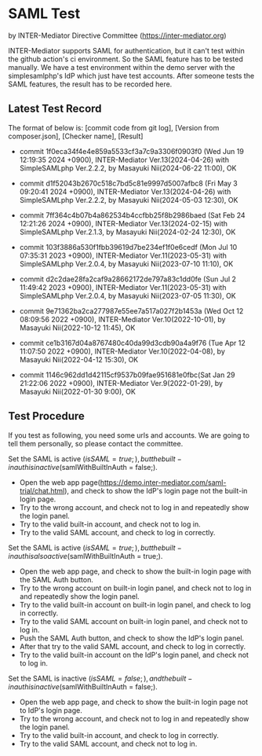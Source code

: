 # SAML Test

by INTER-Mediator Directive Committee (https://inter-mediator.org)

INTER-Mediator supports SAML for authentication, but it can't test within the github action's ci environment. So the
SAML feature has to be tested manually. We have a test environment within the demo server with the simplesamlphp's IdP
which just have test accounts. After someone tests the SAML features, the result has to be recorded here.

## Latest Test Record

The format of below is: [commit code from git log], [Version from composer.json], [Checker name], [Result]

- commit 1f0eca34f4e4e859a5533cf3a7c9a3306f0903f0 (Wed Jun 19 12:19:35 2024 +0900),
  INTER-Mediator Ver.13(2024-04-26) with SimpleSAMLphp Ver.2.2.2,
  by Masayuki Nii(2024-06-22 11:00), OK

- commit d1f52043b2670c518c7bd5c81e9997d5007afbc8 (Fri May 3 09:20:41 2024 +0900), 
  INTER-Mediator Ver.13(2024-04-26) with SimpleSAMLphp Ver.2.2.2,
  by Masayuki Nii(2024-05-03 12:30), OK

- commit 7ff364c4b07b4a862534b4ccfbb25f8b2986baed (Sat Feb 24 12:21:26 2024 +0900),
  INTER-Mediator Ver.13(2024-02-15) with SimpleSAMLphp Ver.2.1.3,
  by Masayuki Nii(2024-02-24 12:30), OK

- commit 103f3886a530f1fbb39619d7be234ef1f0e6cedf (Mon Jul 10 07:35:31 2023 +0900), 
  INTER-Mediator Ver.11(2023-05-31) with SimpleSAMLphp Ver.2.0.4,
  by Masayuki Nii(2023-07-10 11:10), OK

- commit d2c2dae28fa2caf9a28662172de797a83c1dd0fe (Sun Jul 2 11:49:42 2023 +0900),
  INTER-Mediator Ver.11(2023-05-31) with SimpleSAMLphp Ver.2.0.4, 
  by Masayuki Nii(2023-07-05 11:30), OK

- commit 9e71362ba2ca277987e55ee7a517a027f2b1453a (Wed Oct 12 08:09:56 2022 +0900), 
  INTER-Mediator Ver.10(2022-10-01),
  by Masayuki Nii(2022-10-12 11:45), OK

- commit ce1b3167d04a8767480c40da99d3cdb90a4a9f76 (Tue Apr 12 11:07:50 2022 +0900), 
  INTER-Mediator Ver.10(2022-04-08),
  by Masayuki Nii(2022-04-12 15:30), OK

- commit 1146c962dd1d42115cf9537b09fae951681e0fbc(Sat Jan 29 21:22:06 2022 +0900), 
  INTER-Mediator Ver.9(2022-01-29),
  by Masayuki Nii(2022-01-30 9:00), OK

## Test Procedure

If you test as following, you need some urls and accounts. We are going to tell them personally, so please contact the
committee.

Set the SAML is active ($isSAML = true;), but the built-in auth is inactive ($samlWithBuiltInAuth = false;).

- Open the web app page(https://demo.inter-mediator.com/saml-trial/chat.html), 
  and check to show the IdP's login page not the built-in login page.
- Try to the wrong account, and check not to log in and repeatedly show the login panel.
- Try to the valid built-in account, and check not to log in.
- Try to the valid SAML account, and check to log in correctly.

Set the SAML is active ($isSAML = true;), but the built-in auth is also active ($samlWithBuiltInAuth = true;).

- Open the web app page, and check to show the built-in login page with the SAML Auth button.
- Try to the wrong account on built-in login panel, and check not to log in and repeatedly show the login panel.
- Try to the valid built-in account on built-in login panel, and check to log in correctly.
- Try to the valid SAML account on built-in login panel, and check not to log in.
- Push the SAML Auth button, and check to show the IdP's login panel.
- After that try to the valid SAML account, and check to log in correctly.
- Try to the valid built-in account on the IdP's login panel, and check not to log in.

Set the SAML is inactive ($isSAML = false;), and the built-in auth is inactive ($samlWithBuiltInAuth = false;).

- Open the web app page, and check to show the built-in login page not to IdP's login page.
- Try to the wrong account, and check not to log in and repeatedly show the login panel.
- Try to the valid built-in account, and check to log in correctly.
- Try to the valid SAML account, and check not to log in.
